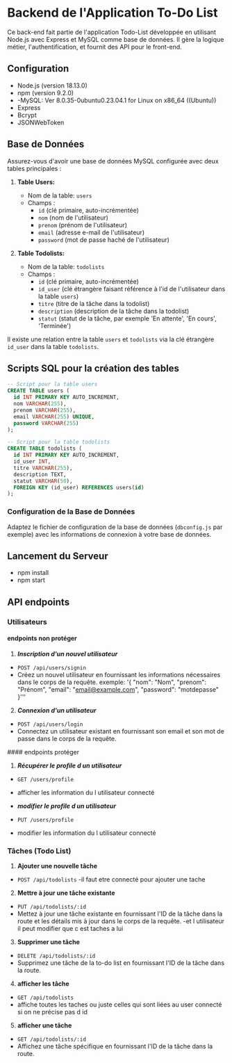 # Backend de l'Application To-Do List

Ce back-end fait partie de l'application Todo-List développée en utilisant Node.js avec Express et MySQL comme base de données. Il gère la logique métier, l'authentification, et fournit des API pour le front-end.

## Configuration

- Node.js (version 18.13.0)
- npm (version 9.2.0)
- -MySQL: Ver 8.0.35-0ubuntu0.23.04.1 for Linux on x86_64 ((Ubuntu))
- Express
- Bcrypt
- JSONWebToken

## Base de Données

Assurez-vous d'avoir une base de données MySQL configurée avec deux tables principales :

1. **Table Users:**

   - Nom de la table: `users`
   - Champs :
     - `id` (clé primaire, auto-incrémentée)
     - `nom` (nom de l'utilisateur)
     - `prenom` (prénom de l'utilisateur)
     - `email` (adresse e-mail de l'utilisateur)
     - `password` (mot de passe haché de l'utilisateur)

2. **Table Todolists:**
   - Nom de la table: `todolists`
   - Champs :
     - `id` (clé primaire, auto-incrémentée)
     - `id_user` (clé étrangère faisant référence à l'id de l'utilisateur dans la table `users`)
     - `titre` (titre de la tâche dans la todolist)
     - `description` (description de la tâche dans la todolist)
     - `statut` (statut de la tâche, par exemple 'En attente', 'En cours', 'Terminée')

Il existe une relation entre la table `users` et `todolists` via la clé étrangère `id_user` dans la table `todolists`.

## Scripts SQL pour la création des tables

```sql
-- Script pour la table users
CREATE TABLE users (
  id INT PRIMARY KEY AUTO_INCREMENT,
  nom VARCHAR(255),
  prenom VARCHAR(255),
  email VARCHAR(255) UNIQUE,
  password VARCHAR(255)
);

-- Script pour la table todolists
CREATE TABLE todolists (
  id INT PRIMARY KEY AUTO_INCREMENT,
  id_user INT,
  titre VARCHAR(255),
  description TEXT,
  statut VARCHAR(50),
  FOREIGN KEY (id_user) REFERENCES users(id)
);

```

### Configuration de la Base de Données

Adaptez le fichier de configuration de la base de données (`dbconfig.js` par exemple) avec les informations de connexion à votre base de données.

## Lancement du Serveur

- npm install
- npm start

## API endpoints

### Utilisateurs

#### endpoints non protéger

1. **_Inscription d'un nouvel utilisateur_**

- `POST /api/users/signin`
- Créez un nouvel utilisateur en fournissant les informations nécessaires dans le corps de la requête.
  exemple: '{
  "nom": "Nom",
  "prenom": "Prénom",
  "email": "email@example.com",
  "password": "motdepasse"
  }'''

2. **_Connexion d'un utilisateur_**

- `POST /api/users/login`
- Connectez un utilisateur existant en fournissant son email et son mot de passe dans le corps de la requête.

#### endpoints protéger

1. **_Récupérer le profile d un utilisateur_**

- `GET /users/profile`
- afficher les information du l utilisateur connecté

- **_modifier le profile d un utilisateur_**
- `PUT /users/profile`
- modifier les information du l utilisateur connecté

### Tâches (Todo List)

1. **Ajouter une nouvelle tâche**

- `POST /api/todolists`
  -il faut etre connecté pour ajouter une tache

2. **Mettre à jour une tâche existante**

- `PUT /api/todolists/:id`
- Mettez à jour une tâche existante en fournissant l'ID de la tâche dans la route et les détails mis à jour dans le corps de la requête.
  -et l utilisateur il peut modifier que c est taches a lui

3. **Supprimer une tâche**

- `DELETE /api/todolists/:id`
- Supprimez une tâche de la to-do list en fournissant l'ID de la tâche dans la route.

4. **afficher les tâche**

- `GET /api/todolists`
- affiche toutes les taches ou juste celles qui sont liées au user connecté si on ne précise pas d id

5. **afficher une tâche**

- `GET /api/todolists/:id`
- Affichez une tâche spécifique en fournissant l'ID de la tâche dans la route.

```

```
